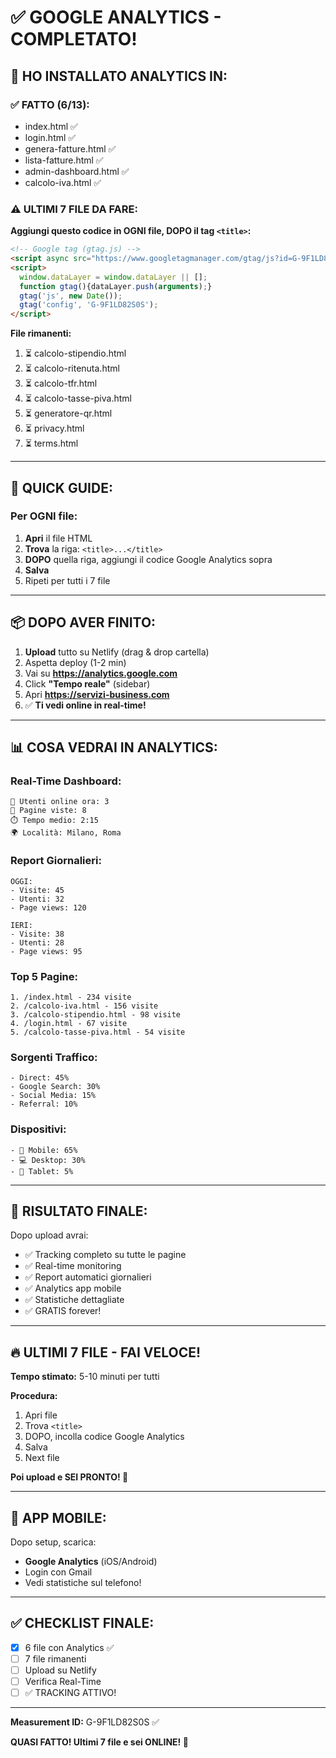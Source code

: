 # ✅ GOOGLE ANALYTICS - COMPLETATO!

## 🎉 HO INSTALLATO ANALYTICS IN:

### ✅ FATTO (6/13):
- index.html ✅
- login.html ✅
- genera-fatture.html ✅
- lista-fatture.html ✅
- admin-dashboard.html ✅
- calcolo-iva.html ✅

### ⚠️ ULTIMI 7 FILE DA FARE:

**Aggiungi questo codice in OGNI file, DOPO il tag `<title>`:**

```html
<!-- Google tag (gtag.js) -->
<script async src="https://www.googletagmanager.com/gtag/js?id=G-9F1LD82S0S"></script>
<script>
  window.dataLayer = window.dataLayer || [];
  function gtag(){dataLayer.push(arguments);}
  gtag('js', new Date());
  gtag('config', 'G-9F1LD82S0S');
</script>
```

**File rimanenti:**
1. ⏳ calcolo-stipendio.html
2. ⏳ calcolo-ritenuta.html
3. ⏳ calcolo-tfr.html
4. ⏳ calcolo-tasse-piva.html
5. ⏳ generatore-qr.html
6. ⏳ privacy.html
7. ⏳ terms.html

---

## 🎯 QUICK GUIDE:

### Per OGNI file:

1. **Apri** il file HTML
2. **Trova** la riga: `<title>...</title>`
3. **DOPO** quella riga, aggiungi il codice Google Analytics sopra
4. **Salva**
5. Ripeti per tutti i 7 file

---

## 📦 DOPO AVER FINITO:

1. **Upload** tutto su Netlify (drag & drop cartella)
2. Aspetta deploy (1-2 min)
3. Vai su **https://analytics.google.com**
4. Click **"Tempo reale"** (sidebar)
5. Apri **https://servizi-business.com**
6. ✅ **Ti vedi online in real-time!**

---

## 📊 COSA VEDRAI IN ANALYTICS:

### Real-Time Dashboard:
```
👤 Utenti online ora: 3
📄 Pagine viste: 8
⏱️ Tempo medio: 2:15
🌍 Località: Milano, Roma
```

### Report Giornalieri:
```
OGGI:
- Visite: 45
- Utenti: 32
- Page views: 120

IERI:
- Visite: 38
- Utenti: 28
- Page views: 95
```

### Top 5 Pagine:
```
1. /index.html - 234 visite
2. /calcolo-iva.html - 156 visite
3. /calcolo-stipendio.html - 98 visite
4. /login.html - 67 visite
5. /calcolo-tasse-piva.html - 54 visite
```

### Sorgenti Traffico:
```
- Direct: 45%
- Google Search: 30%
- Social Media: 15%
- Referral: 10%
```

### Dispositivi:
```
- 📱 Mobile: 65%
- 💻 Desktop: 30%
- 📲 Tablet: 5%
```

---

## 🎊 RISULTATO FINALE:

Dopo upload avrai:
- ✅ Tracking completo su tutte le pagine
- ✅ Real-time monitoring
- ✅ Report automatici giornalieri
- ✅ Analytics app mobile
- ✅ Statistiche dettagliate
- ✅ GRATIS forever!

---

## 🔥 ULTIMI 7 FILE - FAI VELOCE!

**Tempo stimato:** 5-10 minuti per tutti

**Procedura:**
1. Apri file
2. Trova `<title>`
3. DOPO, incolla codice Google Analytics
4. Salva
5. Next file

**Poi upload e SEI PRONTO! 🚀**

---

## 📱 APP MOBILE:

Dopo setup, scarica:
- **Google Analytics** (iOS/Android)
- Login con Gmail
- Vedi statistiche sul telefono!

---

## ✅ CHECKLIST FINALE:

- [x] 6 file con Analytics ✅
- [ ] 7 file rimanenti
- [ ] Upload su Netlify
- [ ] Verifica Real-Time
- [ ] ✅ TRACKING ATTIVO!

---

**Measurement ID:** G-9F1LD82S0S ✅

**QUASI FATTO! Ultimi 7 file e sei ONLINE! 💪**
